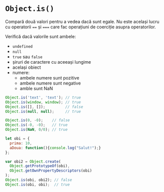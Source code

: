 # `Object.is()`

Compară două valori pentru a vedea dacă sunt egale. Nu este același lucru cu operatorii `==` și `===` care fac operațiuni de coerciție asupra operatorilor.

Verifică dacă valorile sunt ambele:

- `undefined`
- `null`
- `true` sau `false`
- șiruri de caractere cu aceeași lungime
- același obiect
- numere:
  - ambele numere sunt pozitive
  - ambele numere sunt negative
  - amble sunt NaN

```javascript
Object.is('text', 'text'); // true
Object.is(window, window); // true
Object.is([], []);         // false
Object.is(null, null);     // true

Object.is(0, -0);    // false
Object.is(-0, -0);   // true
Object.is(NaN, 0/0); // true

let obi = {
  prima: 10,
  aDoua: function(){console.log("Salut!");}
};

var obi2 = Object.create(
  Object.getPrototypeOf(obi),
  Object.getOwnPropertyDescriptors(obi)
);
Object.is(obi, obi2); // false
Object.is(obi, obi);  // true
```
